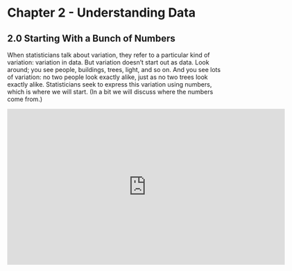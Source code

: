 # Chapter 2 - Understanding Data

## 2.0 Starting With a Bunch of Numbers

When statisticians talk about variation, they refer to a particular kind of
variation: variation in data. But variation doesn’t start out as data. Look
around; you see people, buildings, trees, light, and so on. And you see lots of
variation: no two people look exactly alike, just as no two trees look exactly
alike. Statisticians seek to express this variation using numbers, which is
where we will start. (In a bit we will discuss where the numbers come from.)

<iframe title="What is between group vs within group variation" data-type="vimeo" id="379060892" width="640" height="360" src="https://player.vimeo.com/video/379060892" frameborder="0" allow="autoplay; fullscreen" allowfullscreen></iframe>
